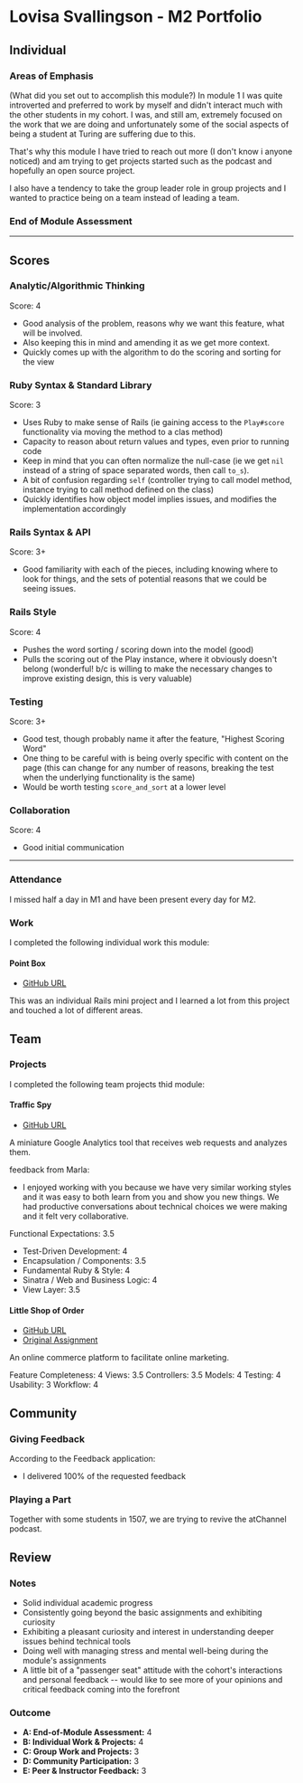 # Lovisa Svallingson - M2 Portfolio

## Individual

### Areas of Emphasis

(What did you set out to accomplish this module?)
In module 1 I was quite introverted and preferred to work by myself and didn't
interact much with the other students in my cohort. I was, and still am, extremely
focused on the work that we are doing and unfortunately some of the social aspects
of being a student at Turing are suffering due to this.

That's why this module I have tried to reach out more (I don't know i anyone
noticed) and am trying to get projects started such as the podcast and hopefully
an open source project.

I also have a tendency to take the group leader role in group projects and I wanted
to practice being on a team instead of leading a team.

### End of Module Assessment

---

## Scores

### Analytic/Algorithmic Thinking

Score: 4

* Good analysis of the problem, reasons why we want this feature, what will be involved.
* Also keeping this in mind and amending it as we get more context.
* Quickly comes up with the algorithm to do the scoring and sorting for the view

### Ruby Syntax & Standard Library

Score: 3

* Uses Ruby to make sense of Rails (ie gaining access to the `Play#score` functionality via moving the method to a clas method)
* Capacity to reason about return values and types, even prior to running code
* Keep in mind that you can often normalize the null-case (ie we get `nil` instead of a string of space separated words, then call `to_s`).
* A bit of confusion regarding `self` (controller trying to call model method, instance trying to call method defined on the class)
* Quickly identifies how object model implies issues, and modifies the implementation accordingly

### Rails Syntax & API

Score: 3+

* Good familiarity with each of the pieces, including knowing where to look for things,
  and the sets of potential reasons that we could be seeing issues.

### Rails Style

Score: 4

* Pushes the word sorting / scoring down into the model (good)
* Pulls the scoring out of the Play instance, where it obviously doesn't belong
  (wonderful! b/c is willing to make the necessary changes to improve existing design, this is very valuable)


### Testing

Score: 3+

* Good test, though probably name it after the feature, "Highest Scoring Word"
* One thing to be careful with is being overly specific with content on the page
  (this can change for any number of reasons, breaking the test when the underlying functionality is the same)
* Would be worth testing `score_and_sort` at a lower level

### Collaboration

Score: 4

* Good initial communication

---

### Attendance

I missed half a day in M1 and have been present every day for M2.

### Work

I completed the following individual work this module:

#### Point Box

* [GitHub URL](https://github.com/applegrain/point-box)

This was an individual Rails mini project and I learned a lot from this project
and touched a lot of different areas.

## Team

### Projects

I completed the following team projects thid module:

#### Traffic Spy

* [GitHub URL](https://github.com/applegrain/traffic-spy)

A miniature Google Analytics tool that receives web requests and analyzes them.

feedback from Marla:

* I enjoyed working with you because we have very similar working styles and it was easy to both learn from you and show you new things. We had productive conversations about technical choices we were making and it felt very collaborative.

Functional Expectations: 3.5
  * Test-Driven Development: 4
  * Encapsulation / Components: 3.5
  * Fundamental Ruby & Style: 4
  * Sinatra / Web and Business Logic: 4
  * View Layer: 3.5

#### Little Shop of Order

* [GitHub URL](https://github.com/applegrain/dinners_ready)
* [Original Assignment](https://github.com/turingschool/curriculum/blob/master/source/projects/little_shop.markdown)

An online commerce platform to facilitate online marketing.

Feature Completeness: 4
Views: 3.5
Controllers: 3.5
Models: 4
Testing: 4
Usability: 3
Workflow: 4

## Community

### Giving Feedback

According to the Feedback application:

* I delivered 100% of the requested feedback


### Playing a Part

Together with some students in 1507, we are trying to revive the atChannel podcast.

## Review

### Notes

* Solid individual academic progress
* Consistently going beyond the basic assignments and exhibiting curiosity
* Exhibiting a pleasant curiosity and interest in understanding deeper issues behind
technical tools
* Doing well with managing stress and mental well-being during the module's assignments
* A little bit of a "passenger seat" attitude with the cohort's interactions and personal
feedback -- would like to see more of your opinions and critical feedback coming into the
forefront

### Outcome

* __A: End-of-Module Assessment:__ 4
* __B: Individual Work & Projects:__ 4
* __C: Group Work and Projects:__ 3
* __D: Community Participation:__ 3
* __E: Peer & Instructor Feedback:__ 3
